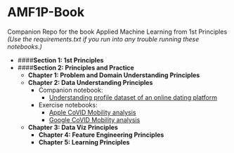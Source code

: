 # AMF1P-Book
Companion Repo for the book Applied Machine Learning from 1st Principles *(Use the requirements.txt if you run into any trouble running these notebooks.)*
* ####**Section 1: 1st Principles**
* ####**Section 2: Principles and Practice**
   * **Chapter 1: Problem and Domain Understanding Principles**
   * **Chapter 2: Data Understanding Principles**
      * Companion notebook: 
        * [Understanding profile dataset of an online dating platform](https://nbviewer.jupyter.org/github/PrithivirajDamodaran/AMF1P-Book/blob/master/notebooks/Data%20Understanding.ipynb)
      * Exercise  notebooks:
        * [Apple CoVID Mobility analysis](https://nbviewer.jupyter.org/github/PrithivirajDamodaran/The-Applied-ML-Field-Manual-Book/blob/master/Chapter%202%3A%20Data%20Understanding%20Principles/Apple.ipynb)
        * [Google CoVID Mobility analysis](https://nbviewer.jupyter.org/github/PrithivirajDamodaran/The-Applied-ML-Field-Manual-Book/blob/master/Chapter%202%3A%20Data%20Understanding%20Principles/Google.ipynb)
  * **Chapter 3: Data Viz Principles**
     * **Chapter 4: Feature Engineering Principles**
     * **Chapter 5: Learning Principles**
      
   
   
